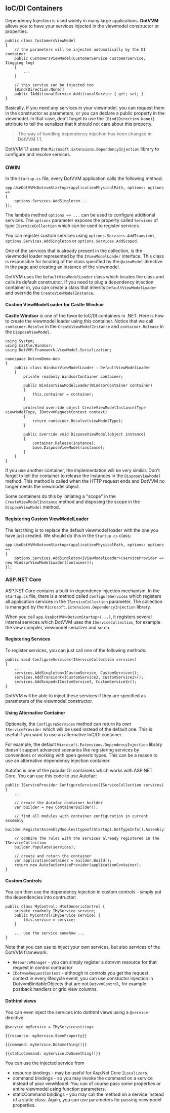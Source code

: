 ## IoC/DI Containers

Dependency Injection is used widely in many large applications. **DotVVM** allows you to have your services injected in the viewmodel constructor or properties.

```CSHARP
public class CustomersViewModel
{
    // the parameters will be injected automatically by the DI container
    public CustomersViewModel(CustomerService customerService, ILogging log)
    {
        ...
    }

    // this service can be injected too
    [Bind(Direction.None)]
    public IAdditionalService AdditionalService { get; set; }
}
```

Basically, if you need any services in your viewmodel, you can request them in the constructor as parameters, or you can declare a public property in the viewmodel. In that case, don't forget to use the `[Bind(Direction.None)]` attribute to tell the serializer that it should not care about this property.

> The way of handling dependency injection has been changed in DotVVM 1.1.

DotVVM 1.1 uses the `Microsoft.Extensions.DependencyInjection` library to configure and resolve services.

### OWIN

In the `Startup.cs` file, every DotVVM application calls the following method:

```CSHARP
app.UseDotVVM<DotvvmStartup>(applicationPhysicalPath, options: options =>
{
    options.Services.AddSingleton...
});
```

The lambda method `options => ...` can be used to configure additional services. The `options` parameter exposes the property called `Services` of type `IServiceCollection` which can be used to register services.

You can register custom services using `options.Services.AddTransient`, `options.Services.AddSingleton` or `options.Services.AddScoped`.

One of the services that is already present in the collection, is the viewmodel loader represented by the `IViewModelLoader` interface. This class is responsible for locating of the class specified by the `@viewModel` directive in the page and creating an instance of the viewmodel.

DotVVM uses the `DefaultViewModelLoader` class which locates the class and calls its default constructor. If you need to plug a dependency injection container in, you can create a class that inherits `DefaultViewModelLoader` and override the `CreateViewModelInstance`.

#### Custom ViewModelLoader for Castle Windsor

**Castle Windsor** is one of the favorite IoC/DI containers in .NET. Here is how to create the viewmodel loader using this container. Notice that we call `container.Resolve` in the `CreateViewModelInstance` and `container.Release` in the `DisposeViewModel`.

```CSHARP
using System;
using Castle.Windsor;
using DotVVM.Framework.ViewModel.Serialization;

namespace DotvvmDemo.Web
{
    public class WindsorViewModelLoader : DefaultViewModelLoader
    {
        private readonly WindsorContainer container;

        public WindsorViewModelLoader(WindsorContainer container)
        {
            this.container = container;
        }

        protected override object CreateViewModelInstance(Type viewModelType, IDotvvmRequestContext context)
        {
            return container.Resolve(viewModelType);
        }

        public override void DisposeViewModel(object instance)
        {
            container.Release(instance);
            base.DisposeViewModel(instance);
        }
    }
}
```

If you use another container, the implementation will be very similar. Don't forget to tell the container to release the instances in the `DisposeViewModel` method. This method is called when the HTTP request ends and DotVVM no longer needs the viewmodel object.

Some containers do this by initiating a "scope" in the `CreateViewModelInstance` method and disposing the scope in the `DisposeViewModel` method.

#### Registering Custom ViewModelLoader

The last thing is to replace the default viewmodel loader with the one you have just created.
We should do this in the `Startup.cs` class:

```CSHARP
app.UseDotVVM<DotvvmStartup>(applicationPhysicalPath, options: options =>
{
    options.Services.AddSingleton<IViewModelLoader>(serviceProvider => new WindsorViewModelLoader(container));
});
```


### ASP.NET Core

ASP.NET Core contains a built-in dependency injection mechanism. In the `Startup.cs` file, there is a method called `ConfigureServices` which registers all application services in the `IServiceCollection` parameter. The collection is managed by the `Microsoft.Extensions.DependencyInjection` library.

When you call `app.UseDotVVM<DotvvmStartup>(...)`, it registers several internal services which DotVVM uses the `IServiceCollection`, for example the view compiler, viewmodel serializer and so on.

#### Registering Services

To register services, you can just call one of the following methods:

```CSHARP
public void ConfigureServices(IServiceCollection services)
{
    ...
    services.AddSingleton<ICustomService, CustomService>();
    services.AddTransient<ICustomService2, CustomService2>();
    services.AddScoped<ICustomService3, CustomService3>();
}
```

DotVVM will be able to inject these services if they are specified as parameters of the viewmodel constructor.

#### Using Alternative Container

Optionally, the `ConfigureServices` method can return its own `IServiceProvider` which will be used instead of the default one. This is useful if you want to use an alternative IoC/DI container.

For example, the default `Microsoft.Extensions.DependencyInjection` library doesn't support advanced scenarios like registering services by conventions or working with open generic types. This can be a reason to use an alternative dependency injection container.

Autofac is one of the popular DI containers which works with ASP.NET Core. You can use this code to use Autofac:

```CSHARP
public IServiceProvider ConfigureServices(IServiceCollection services)
{
    ...

    // create the Autofac container builder
    var builder = new ContainerBuilder();

    // find all modules with container configuration in current assembly
    builder.RegisterAssemblyModules(typeof(Startup).GetTypeInfo().Assembly);

    // combine the rules with the services already registered in the IServiceCollection
    builder.Populate(services);

    // create and return the container
    var applicationContainer = builder.Build();
    return new AutofacServiceProvider(applicationContainer);
}
```

#### Custom Controls

You can then use the dependency injection in custom controls - simply put the dependencies into contructor:

```CSHARP
public class MyControl: HtmlGenericControl {
    private readonly IMyService service;
    public MyControl(IMyService service) {
        this.service = service;
    }

    ... use the service somehow ...
}
```

Note that you can use to inject your own services, but also services of the DotVVM framework.
* `ResourceManager` - you can simply register a dotvvm resource for that request in control contructor
* `IDotvvmRequestContext` - although in controls you get the request context in every lifecycle event, you can use constuctor injection in DotvvmBindableObjects that are not `DotvvmControl`, for example postback handlers or grid view columns.

#### Dothtml views

You can even inject the services into dothtml views using a `@service` directive.

```DOTHTML
@service myService = IMyService<string>

{{resource: myService.SomeProperty}}

{{command: myService.DoSomething()}}

{{staticCommand: myService.DoSomething()}}

```

You can use the injected service from
* resource bindings - may be useful for Asp.Net Core `ILocalizer`s.
* command bindings - so you may invoke the command on a service instead of your viewModel. You can of course pass some properties or entire viewmodel using function parameters.
* staticCommand bindings - you may call the method on a service instead of a static class. Again, you can use parameters for passing viewmodel properties.
